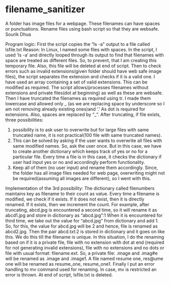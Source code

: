 # filename_sanitizer
A folder has image files for a webpage. These filenames can have spaces or punctuations. Rename files using bash script so that they are websafe.
Sourik Dhua

Program logic:
First the script copies the “ls -a” output to a file called lsfile.txt
Reason: In Linux, I named some files with spaces. In the script, I used ‘ls -a’ and directly looped through its output to find that filenames with space are treated as different files. So, to prevent, that I am creating this temporary file. Also, this file will be deleted at end of script.
Then to check errors such as invalid extensions(given folder should have web safe image files), the script separates the extension and checks if it is a valid one. I have used an array containing a set of valid extensions. This can be modified as required.
The script allows/processes filenames without extensions and private files(dot at beginning) as well as these are websafe.
Then I have truncated the filenames as required using tr. I made them lowercase and allowed only _ (as we are replacing space by underscore so I am not removing already existing ones)and ‘.’ As dot is required for extensions. Also, spaces are replaced by “_”.
After truncating, if file exists, three possibilities:
1. possibility is to ask user to overwrite but for large files with same truncated name, it is not practical(100 file with same truncated names).
2. This can be solved by asking if the user wants to overwrite all files with same modified names. So, ask the user once. But in this case, we have to create another dictionary which keeps track of yes or no for a particular file. Every time a file is in this case, it checks the dictionary if user had input yes or no and accordingly perform functionality.
3. Keep all of them (no user input) and rename them accordingly. Since, the folder has all image files needed for web page, overwriting might not be required(assuming all images are different), so I went with this.


Implementation of the 3rd possibility:
The dictionary called filenumbers maintains key as filename to their count as value. Every time a filename is modified, we check if it exists. If it does not exist, then it is directly renamed.
If it exists, then we increment the count. For example, after truncating, abcd.jpg is encountered a second time, so it will rename it as abcd1.jpg and store in dictionary as “abcd.jpg”:1 When it is encountered for third time, we take out the value for “abcd.jpg” from dictionary and add 1. So, for this, the value for abcd.jpg will be 2 and hence, file is renamed as abcd2.jpg. Then the pair abcd.txt:2 is stored in dictionary and it goes on like this. We do this till the filename is unique.
In this situation, I do the renaming based on if it is a private file, file with no extension with dot at end (required for not generating invalid extensions), file with no extensions and no dots or file with usual format: filename.ext. So, a private file: .image and .imag#e will be renamed as .image and .image1.
A file named resume one, res@ume one will be renamed as resume_one, resume_one1.
Finally I put an error handling to mv command used for renaming. In case, mv is restricted an error is thrown.
At end of script, lsfile.txt is deleted.


